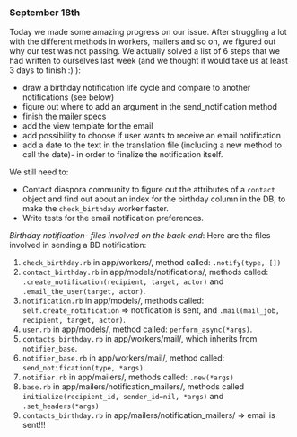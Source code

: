 ### September 18th
Today we made some amazing progress on our issue. After struggling a lot with the different methods in workers, mailers and so on, we figured out why our test was not passing. We actually solved a list of 6 steps that we had written to ourselves last week (and we thought it would take us at least 3 days to finish :) ):
- draw a birthday notification life cycle and compare to another notifications (see below)
- figure out where to add an argument in the send_notification method
- finish the mailer specs
- add the view template for the email
- add possibility to choose if user wants to receive an email notification
- add a date to the text in the translation file (including a new method to call the date)- in order to finalize the notification itself.

We still need to:
* Contact diaspora community to figure out the attributes of a `contact` object and find out about an index for the birthday column in the DB, to make the `check_birthday` worker faster.
* Write tests for the email notification preferences.  

*Birthday notification- files involved on the back-end*:
Here are the files involved in sending a BD notification:
1. `check_birthday.rb` in app/workers/, method called: `.notify(type, [])`
2. `contact_birthday.rb` in app/models/notifications/, methods called: `.create_notification(recipient, target, actor)` and `.email_the_user(target, actor)`.
3. `notification.rb` in app/models/, methods called: `self.create_notification` => notification is sent, and `.mail(mail_job, recipient, target, actor)`.
4. `user.rb` in app/models/, method called: `perform_async(*args)`.
5. `contacts_birthday.rb` in app/workers/mail/, which inherits from `notifier_base`.
6. `notifier_base.rb` in app/workers/mail/, method called: `send_notification(type, *args)`.
7. `notifier.rb` in app/mailers/, methods called: `.new(*args)`
8. `base.rb` in app/mailers/notification_mailers/, methods called `initialize(recipient_id, sender_id=nil, *args)` and `.set_headers(*args)`
9. `contacts_birthday.rb` in app/mailers/notification_mailers/ => email is sent!!!
